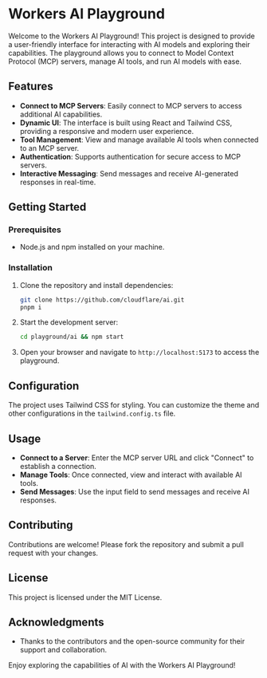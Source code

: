 # Workers AI Playground

Welcome to the Workers AI Playground! This project is designed to provide a user-friendly interface for interacting with AI models and exploring their capabilities. The playground allows you to connect to Model Context Protocol (MCP) servers, manage AI tools, and run AI models with ease.

## Features

- **Connect to MCP Servers**: Easily connect to MCP servers to access additional AI capabilities.
- **Dynamic UI**: The interface is built using React and Tailwind CSS, providing a responsive and modern user experience.
- **Tool Management**: View and manage available AI tools when connected to an MCP server.
- **Authentication**: Supports authentication for secure access to MCP servers.
- **Interactive Messaging**: Send messages and receive AI-generated responses in real-time.

## Getting Started

### Prerequisites

- Node.js and npm installed on your machine.

### Installation

1. Clone the repository and install dependencies:

   ```bash
   git clone https://github.com/cloudflare/ai.git
   pnpm i
   ```

2. Start the development server:

   ```bash
   cd playground/ai && npm start
   ```

3. Open your browser and navigate to `http://localhost:5173` to access the playground.

## Configuration

The project uses Tailwind CSS for styling. You can customize the theme and other configurations in the `tailwind.config.ts` file.

## Usage

- **Connect to a Server**: Enter the MCP server URL and click "Connect" to establish a connection.
- **Manage Tools**: Once connected, view and interact with available AI tools.
- **Send Messages**: Use the input field to send messages and receive AI responses.

## Contributing

Contributions are welcome! Please fork the repository and submit a pull request with your changes.

## License

This project is licensed under the MIT License.

## Acknowledgments

- Thanks to the contributors and the open-source community for their support and collaboration.

Enjoy exploring the capabilities of AI with the Workers AI Playground!
